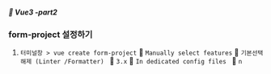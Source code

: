##### :cactus: Vue3 -part2

### form-project 설정하기
1. ``` 터미널창 > vue create form-project ``` :open_file_folder: 
``` Manually select features ```  	:open_file_folder:  ``` 기본선택 해제 (Linter /Formatter)  ``` :open_file_folder: ``` 3.x ``` :open_file_folder: ```In dedicated config files ```  :open_file_folder:  ``` n ```
